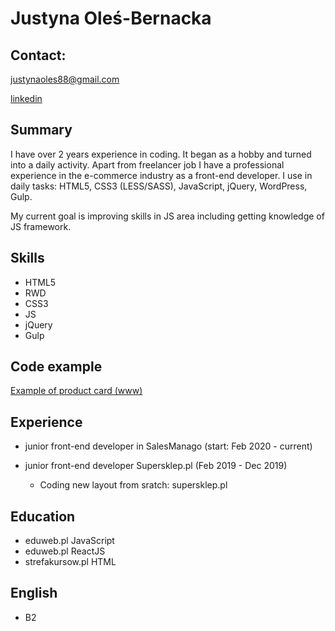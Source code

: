 # Justyna Oleś-Bernacka
## Contact: 

justynaoles88@gmail.com

[linkedin](https://www.linkedin.com/in/justynaoles/en)

## Summary
I  have over 2 years experience in coding. It began as a hobby and turned into a daily activity. Apart from freelancer job I have a professional experience in the e-commerce industry as a front-end
developer. I use in daily tasks: HTML5, CSS3 (LESS/SASS), JavaScript, jQuery, WordPress, Gulp.

My current goal is improving skills in JS area including getting knowledge of JS framework.

## Skills
- HTML5
- RWD
- CSS3
- JS
- jQuery
- Gulp

## Code example
[Example of product card (www)](https://justynaoles.github.io/Product-card/)

## Experience
- junior front-end developer in SalesManago (start: Feb 2020 - current)

- junior front-end developer Supersklep.pl (Feb 2019 - Dec 2019)
  - Coding new layout from sratch: supersklep.pl

## Education
- eduweb.pl JavaScript
- eduweb.pl ReactJS
- strefakursow.pl HTML

## English
- B2


 
